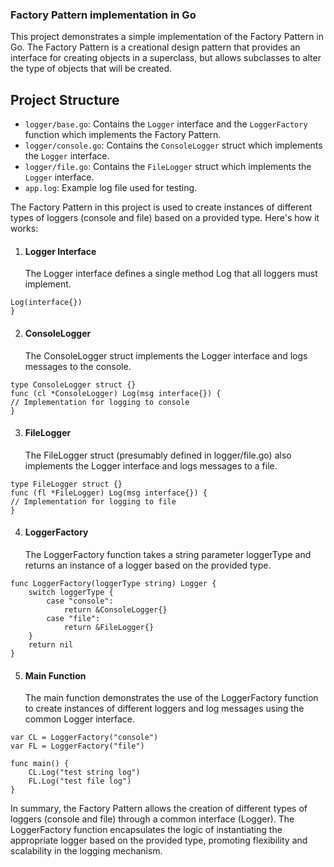 ### Factory Pattern implementation in Go ###


This project demonstrates a simple implementation of the Factory Pattern in Go. The Factory Pattern is a creational design pattern that provides an interface for creating objects in a superclass, but allows subclasses to alter the type of objects that will be created.

## Project Structure

- `logger/base.go`: Contains the `Logger` interface and the `LoggerFactory` function which implements the Factory Pattern.
- `logger/console.go`: Contains the `ConsoleLogger` struct which implements the `Logger` interface.
- `logger/file.go`: Contains the `FileLogger` struct which implements the `Logger` interface.
- `app.log`: Example log file used for testing.

The Factory Pattern in this project is used to create instances of different types of loggers (console and file) based on a provided type. Here's how it works:  

1. #### Logger Interface ####
    The Logger interface defines a single method Log that all loggers must implement.  
```type Logger interface {
Log(interface{})
}
```

2. #### ConsoleLogger ####
    The ConsoleLogger struct implements the Logger interface and logs messages to the console.  
```
type ConsoleLogger struct {}
func (cl *ConsoleLogger) Log(msg interface{}) {
// Implementation for logging to console
}
```

3. #### FileLogger ####
    The FileLogger struct (presumably defined in logger/file.go) also implements the Logger interface and logs messages to a file.  

```
type FileLogger struct {}
func (fl *FileLogger) Log(msg interface{}) {
// Implementation for logging to file
}
```

4. #### LoggerFactory #### 
    The LoggerFactory function takes a string parameter loggerType and returns an instance of a logger based on the provided type.  

````
func LoggerFactory(loggerType string) Logger {
    switch loggerType {
        case "console":
            return &ConsoleLogger{}
        case "file":
            return &FileLogger{}
    }
    return nil
}
````

5. #### Main Function ####
    The main function demonstrates the use of the LoggerFactory function to create instances of different loggers and log messages using the common Logger interface.

````
var CL = LoggerFactory("console")
var FL = LoggerFactory("file")

func main() {
    CL.Log("test string log")
    FL.Log("test file log")
}
````
In summary, the Factory Pattern allows the creation of different types of loggers (console and file) through a common interface (Logger). The LoggerFactory function encapsulates the logic of instantiating the appropriate logger based on the provided type, promoting flexibility and scalability in the logging mechanism.

